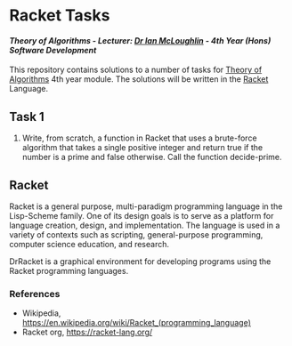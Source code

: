 # Racket Tasks
#### *Theory of Algorithms - Lecturer: [Dr Ian McLoughlin](ianmcloughlin.github.io) - 4th Year (Hons) Software Development*
This repository contains solutions to a number of tasks for [Theory of Algorithms](https://ianmcloughlin.github.io/theoryofalgorithms) 4th year module. The solutions will be written in the [Racket](https://racket-lang.org/) Language.

## Task 1
1. Write, from scratch, a function in Racket that uses a brute-force algorithm that takes a single positive integer and return true if the number is a prime and false otherwise. Call the function decide-prime.

## Racket
Racket is a general purpose, multi-paradigm programming language in the Lisp-Scheme family. One of its design goals is to serve as a platform for language creation, design, and implementation. The language is used in a variety of contexts such as scripting, general-purpose programming, computer science education, and research.

DrRacket is a graphical environment for developing programs using the Racket programming languages.

### References
- Wikipedia, https://en.wikipedia.org/wiki/Racket_(programming_language)
- Racket org, https://racket-lang.org/

